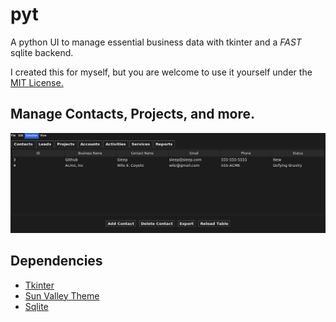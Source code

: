 # pyt

A python UI to manage essential business data with tkinter and a *FAST* sqlite backend.

I created this for myself, but you are welcome to use it yourself under the [MIT License.](LICENSE)

## Manage Contacts, Projects, and more.

![](https://github.com/Sieep-Coding/pyt/blob/main/assets/image.png)

## Dependencies

- [Tkinter](https://docs.python.org/3/library/tkinter.html)
- [Sun Valley Theme](https://github.com/rdbende/Sun-Valley-ttk-theme/tree/main)
- [Sqlite](https://www.sqlite.org/)